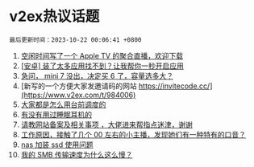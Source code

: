 # v2ex热议话题

`最后更新时间：2023-10-22 00:06:41 +0800`

1. [空闲时间写了一个 Apple TV 的聚合直播，欢迎下载](https://www.v2ex.com/t/984001)
1. [[安卓] 装了太多应用找不到？让我帮你一秒开启应用](https://www.v2ex.com/t/983972)
1. [急问， mini 7 没出，决定买 6 了，容量选多大？](https://www.v2ex.com/t/983973)
1. [新写的一个方便大家发邀请码的网站 https://invitecode.cc/](https://www.v2ex.com/t/984006)
1. [大家都是怎么用台前调度的](https://www.v2ex.com/t/984025)
1. [有没有用过睡眠耳机的](https://www.v2ex.com/t/983996)
1. [请教网站备案及相关事项 ，大佬进来帮指点迷津，谢谢](https://www.v2ex.com/t/984039)
1. [工作原因，接触了几个 00 左右的小主播，发现她们有一种特有的口音？](https://www.v2ex.com/t/984075)
1. [nas 加装 ssd 使用问题](https://www.v2ex.com/t/983977)
1. [我的 SMB 传输速度为什么这么慢？](https://www.v2ex.com/t/983981)


